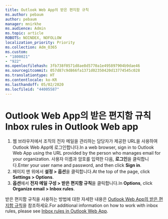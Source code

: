 ```yaml
---
title: Outlook Web App의 받은 편지함 규칙
ms.author: pebaum
author: pebaum
manager: mnirkhe
ms.audience: Admin
ms.topic: article
ROBOTS: NOINDEX, NOFOLLOW
localization_priority: Priority
ms.collection: Adm_O365
ms.custom:
- "1800021"
- "922"
ms.openlocfilehash: 3fb738f0571d8ae8d5770a1e495897904b9dae46
ms.sourcegitcommit: 057d87c9d866fa1371d02350420d13774545c028
ms.translationtype: HT
ms.contentlocale: ko-KR
ms.lasthandoff: 05/02/2020
ms.locfileid: "44005587"
---
```

# <a name="inbox-rules-in-outlook-web-app"></a><span data-ttu-id="24b51-102">Outlook Web App의 받은 편지함 규칙</span><span class="sxs-lookup"><span data-stu-id="24b51-102">Inbox rules in Outlook Web app</span></span>

1. <span data-ttu-id="24b51-103">웹 브라우저에서 조직의 전자 메일을 관리하는 담당자가 제공한 URL을 사용하여 Outlook Web App에 로그인합니다.</span><span class="sxs-lookup"><span data-stu-id="24b51-103">In a web browser, sign in to Outlook Web App using the URL provided by the person who manages email for your organization.</span></span> <span data-ttu-id="24b51-104">사용자 이름과 암호를 입력한 다음, **로그인**을 클릭합니다.</span><span class="sxs-lookup"><span data-stu-id="24b51-104">Enter your user name and password, and then click **Sign in**.</span></span>
2. <span data-ttu-id="24b51-105">페이지 맨 위에서 **설정 > 옵션**을 클릭합니다.</span><span class="sxs-lookup"><span data-stu-id="24b51-105">At the top of the page, click **Settings > Options**.</span></span>
3. <span data-ttu-id="24b51-106">**옵션**에서 **전자 메일 구성 > 받은 편지함 규칙**을 클릭합니다.</span><span class="sxs-lookup"><span data-stu-id="24b51-106">In **Options**, click **Organize email > Inbox rules**.</span></span>

<span data-ttu-id="24b51-107">받은 편지함 규칙을 사용하는 방법에 대한 자세한 내용은 [Outlook Web App의 받은 편지함 규칙](https://support.office.com/article/inbox-rules-in-outlook-web-app-edea3d17-00c9-434b-b9b7-26ee8d9f5622)을 참조하세요.</span><span class="sxs-lookup"><span data-stu-id="24b51-107">For additional information on how to work with inbox rules, please see [Inbox rules in Outlook Web App](https://support.office.com/article/inbox-rules-in-outlook-web-app-edea3d17-00c9-434b-b9b7-26ee8d9f5622).</span></span>
